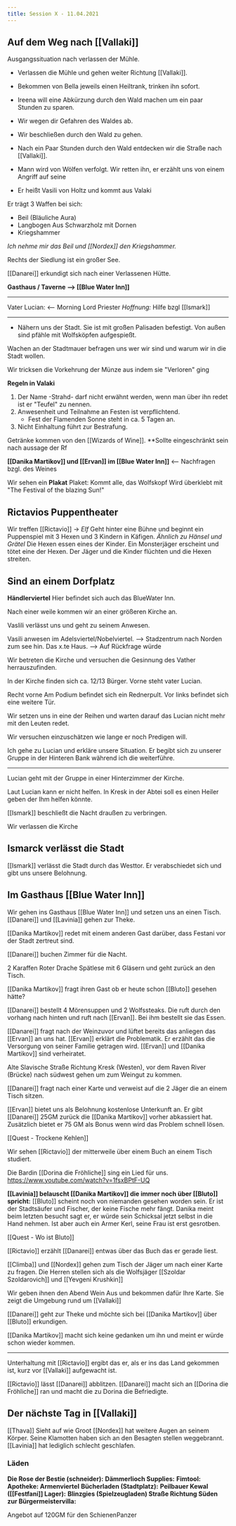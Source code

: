 ```yaml
---
title: Session X - 11.04.2021
---
```


## Auf dem Weg nach [[Vallaki]]

Ausgangssituation nach verlassen der Mühle.

* Verlassen die Mühle und gehen weiter Richtung [[Vallaki]].
* Bekommen von Bella jeweils einen Heiltrank, trinken ihn sofort.
* Ireena will eine Abkürzung durch den Wald machen um ein paar Stunden zu sparen.

* Wir wegen dir Gefahren des Waldes ab.

* Wir beschließen durch den Wald zu gehen.

* Nach ein Paar Stunden durch den Wald entdecken wir die Straße nach [[Vallaki]].

* Mann wird von Wölfen verfolgt. Wir retten ihn, er erzählt uns von einem Angriff auf seine 
* Er heißt Vasili von Holtz und kommt aus Valaki

Er trägt 3 Waffen bei sich:
* Beil (Bläuliche Aura)
* Langbogen Aus Schwarzholz mit Dornen
* Kriegshammer

*Ich nehme mir das Beil und [[Nordex]] den Kriegshammer.*

Rechts der Siedlung ist ein großer See.

[[Danarei]] erkundigt sich nach einer Verlassenen Hütte.

**Gasthaus / Taverne --> [[Blue Water Inn]]**

---
Vater Lucian: <-- Morning Lord Priester
*Hoffnung:* Hilfe bzgl [[Ismark]]

---

* Nähern uns der Stadt. Sie ist mit großen Palisaden befestigt. Von außen sind pfähle mit Wolfsköpfen aufgespießt.


Wachen an der Stadtmauer befragen uns wer wir sind und warum wir in die Stadt wollen.

Wir tricksen die Vorkehrung der Münze aus indem sie "Verloren" ging


**Regeln in Valaki**
1. Der Name -Strahd- darf nicht erwähnt werden, wenn man über ihn redet ist er "Teufel" zu nennen.
2. Anwesenheit und Teilnahme an Festen ist verpflichtend.
    * Fest der Flamenden Sonne steht in ca. 5 Tagen an.
4. Nicht Einhaltung führt zur Bestrafung.

Getränke kommen von den [[Wizards of Wine]].
**Sollte eingeschränkt sein nach aussage der Rf

**[[Danika Martikov]] und [[Ervan]] im [[Blue Water Inn]]** <-- Nachfragen bzgl. des Weines


Wir sehen ein **Plakat**
Plaket: Kommt alle, das Wolfskopf 
Wird überklebt mit "The Festival of the blazing Sun!"

## Rictavios Puppentheater
Wir treffen [[Rictavio]] -> *Elf*
Geht hinter eine Bühne und beginnt ein Puppenspiel mit 3 Hexen und 3 Kindern in Käfigen.
*Ähnlich zu Hänsel und Grätel*
Die Hexen essen eines der Kinder. Ein Monsterjäger erscheint und tötet eine der Hexen.
Der Jäger und die Kinder flüchten und die Hexen streiten.



## Sind an einem Dorfplatz
**Händlerviertel**
Hier befindet sich auch das BlueWater Inn.


Nach einer weile kommen wir an einer größeren Kirche an.

Vaslili verlässt uns und geht zu seinem Anwesen.

Vasili anwesen im Adelsviertel/Nobelviertel.
--> Stadzentrum nach Norden zum see hin. Das x.te Haus.
--> Auf Rückfrage würde 

Wir betreten die Kirche und versuchen die Gesinnung des Vather herrauszufinden.

In der Kirche finden sich ca. 12/13 Bürger. Vorne steht vater Lucian.

Recht vorne Am Podium befindet sich ein Rednerpult.
Vor links befindet sich eine weitere Tür.

Wir setzen uns in eine der Reihen und warten darauf das Lucian nicht mehr mit den Leuten redet.

Wir versuchen einzuschätzen wie lange er noch Predigen will.

Ich gehe zu Lucian und erkläre unsere Situation.
Er begibt sich zu unserer Gruppe in der Hinteren Bank während ich die  weiterführe.

---

Lucian geht mit der Gruppe in einer Hinterzimmer der Kirche.

Laut Lucian kann er nicht helfen.
In Kresk in der Abtei soll es einen Heiler geben der Ihm helfen könnte.

[[Ismark]] beschließt die Nacht draußen zu verbringen.

Wir verlassen die Kirche

## Ismarck verlässt die Stadt
[[Ismark]] verlässt die Stadt durch das Westtor. Er verabschiedet sich und gibt uns unsere Belohnung.

## Im Gasthaus [[Blue Water Inn]]
Wir gehen ins Gasthaus [[Blue Water Inn]] und setzen uns an einen Tisch. [[Danarei]] und [[Lavinia]] gehen zur Theke.

[[Danika Martikov]] redet mit einem anderen Gast darüber, dass Festani vor der Stadt zertreut sind.


[[Danarei]] buchen Zimmer für die Nacht. 

2 Karaffen Roter Drache Spätlese mit 6 Gläsern und geht zurück an den Tisch.

[[Danika Martikov]] fragt ihren Gast ob er heute schon [[Bluto]] gesehen hätte?

[[Danarei]] bestellt 4 Mörensuppen und 2 Wolfssteaks.
Die ruft durch den vorhang nach hinten und ruft nach [[Ervan]]. Bei ihm bestellt sie das Essen.

[[Danarei]] fragt nach der Weinzuvor und lüftet bereits das anliegen das [[Ervan]] an uns hat. 
[[Ervan]] erklärt die Problematik. Er erzählt das die Versorgung von seiner Familie getragen wird. [[Ervan]] und [[Danika Martikov]] sind verheiratet.

Alte Slavische Straße Richtung Kresk (Westen), vor dem Raven River (Brücke) nach südwest gehen um zum Weingut zu kommen.

[[Danarei]] fragt nach einer Karte und verweist auf die 2 Jäger die an einem Tisch sitzen.

[[Ervan]] bietet uns als Belohnung kostenlose Unterkunft an.
Er gibt [[Danarei]] 25GM zurück die [[Danika Martikov]] vorher abkassiert hat. Zusätzlich bietet er 75 GM als Bonus wenn wird das Problem schnell lösen.

[[Quest - Trockene Kehlen]]

Wir sehen [[Rictavio]] der mitterweile über einem Buch an einem Tisch studiert. 

Die Bardin [[Dorina die Fröhliche]] sing ein Lied für uns.
https://www.youtube.com/watch?v=1fsxBPtF-UQ


**[[Lavinia]] belauscht [[Danika Martikov]] die immer noch über [[Bluto]] spricht:**
[[Bluto]] scheint noch von niemanden gesehen worden sein. Er ist der Stadtsäufer und Fischer, der keine Fische mehr fängt.
Danika meint beim letzten besucht sagt er, er würde sein Schicksal jetzt selbst in die Hand nehmen. Ist aber auch ein Armer Kerl, seine Frau ist erst gesrotben.

[[Quest - Wo ist Bluto]]

[[Rictavio]] erzählt [[Danarei]] entwas über das Buch das er gerade liest.


[[Climba]] und [[Nordex]] gehen zum Tisch der Jäger um nach einer Karte zu fragen.
Die Herren stellen sich als die Wolfsjäger [[Szoldar Szoldarovich]] und [[Yevgeni Krushkin]]

Wir geben ihnen den Abend Wein Aus und bekommen dafür Ihre Karte. 
Sie zeigt die Umgebung rund um [[Vallaki]]

[[Danarei]] geht zur Theke und möchte sich bei [[Danika Martikov]] über [[Bluto]] erkundigen.

[[Danika Martikov]] macht sich keine gedanken um ihn und meint er würde schon wieder kommen.


---

Unterhaltung mit [[Rictavio]] ergibt das er, als er ins das Land gekommen ist, kurz vor [[Vallaki]] aufgewacht ist.

[[Rictavio]] lässt [[Danarei]] abblitzen.
[[Danarei]] macht sich an [[Dorina die Fröhliche]] ran und macht die zu Dorina die Befriedigte.


## Der nächste Tag in [[Vallaki]]
[[Thava]] Sieht auf wie Groot
[[Nordex]]  hat weitere Augen an seinem Körper. Seine Klamotten haben sich an den Besagten stellen weggebrannt.
[[Lavinia]] hat lediglich schlecht geschlafen.

### Läden
**Die Rose der Bestie (schneider):**
**Dämmerlioch Supplies:**
**Fimtool:**
**Apotheke: Armenviertel**
**Bücherladen (Stadtplatz):**
**Peilbauer Kewal ([[Festfani]] Lager):**
**Blinzgies (Spielzeugladen) Straße Richtung Süden zur Bürgermeistervilla:**


Angebot auf 120GM für den SchienenPanzer
